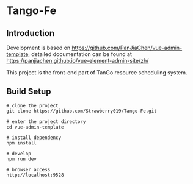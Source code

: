 # Tango-Fe

## Introduction

Development is based on https://github.com/PanJiaChen/vue-admin-template, detailed documentation can be found at https://panjiachen.github.io/vue-element-admin-site/zh/

This project is the front-end part of TanGo resource scheduling system.

## Build Setup

```
# clone the project
git clone https://github.com/Strawberry019/Tango-Fe.git

# enter the project directory
cd vue-admin-template

# install dependency
npm install

# develop
npm run dev

# browser access 
http://localhost:9528
```

## 

